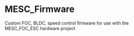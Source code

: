 # MESC_Firmware
Custom FOC, BLDC, speed control firmware for use with the MESC_FOC_ESC hardware project
